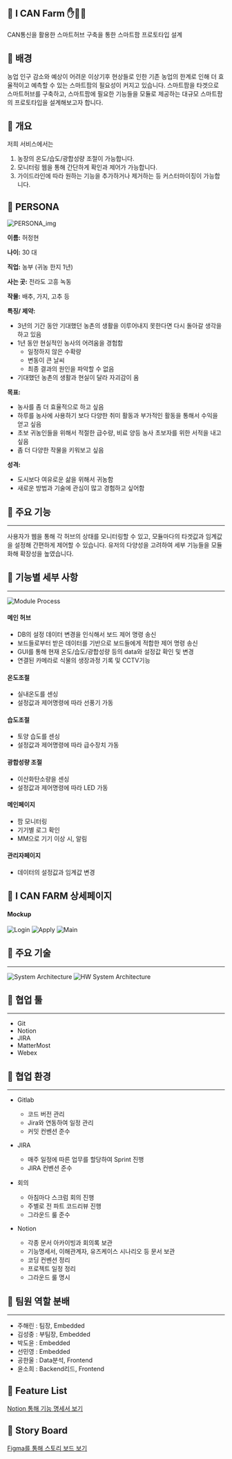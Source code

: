 ## 🥦 I CAN Farm ✋🥗🤚 
CAN통신을 활용한 스마트허브 구축을 통한 스마트팜 프로토타입 설계



## 🥦 배경

농업 인구 감소와 예상이 어려운 이상기후 현상들로 인한 기존 농업의 한계로 인해
더 효율적이고 예측할 수 있는 스마트팜의 필요성이 커지고 있습니다.
스마트팜을 타겟으로 스마트허브를 구축하고,
스마트팜에 필요한 기능들을 모듈로 제공하는 대규모 스마트팜의 프로토타입을 설계해보고자 합니다.




## 🥦 개요

저희 서비스에서는
1. 농장의 온도/습도/광합성량 조절이 가능합니다.
2. 모니터링 웹을 통해 간단하게 확인과 제어가 가능합니다.
3. 가이드라인에 따라 원하는 기능을 추가하거나 제거하는 등 커스터마이징이 가능합니다.

   

## 🥦 PERSONA

![PERSONA_img](/uploads/757954da0c7cbb3ed00f0a3272f9f4a9/PERSONA_img.jpg)

**이름:** 허정현

**나이:** 30 대

**직업:** 농부 (귀농 한지 1년)

**사는 곳:** 전라도 고흥 녹동 

**작물:** 배추, 가지, 고추 등

**특징/ 제약:**

- 3년의 기간 동안 기대했던 농촌의 생활을 이루어내지 못한다면 다시 돌아갈 생각을 하고 있음
- 1년 동안 현실적인 농사의 어려움을 경험함
  - 일정하지 않은 수확량
  - 변동이 큰 날씨
  - 최종 결과의 원인을 파악할 수 없음
- 기대했던 농촌의 생활과 현실이 달라 자괴감이 옴

**목표:**

- 농사를 좀 더 효율적으로 하고 싶음
- 하루를 농사에 사용하기 보다 다양한 취미 활동과 부가적인 활동을 통해서 수익을 얻고 싶음
- 초보 귀농인들을 위해서 적절한 급수량, 비료 양등 농사 초보자를 위한 서적을 내고 싶음
- 좀 더 다양한 작물을 키워보고 싶음

**성격:**

- 도시보다 여유로운 삶을 위해서 귀농함
- 새로운 방법과 기술에 관심이 많고 경험하고 싶어함

  


## 🥦 주요 기능

---
사용자가 웹을 통해 각 허브의 상태를 모니터링할 수 있고, 모듈마다의 타겟값과 임계값을 설정해 간편하게 제어할 수 있습니다.
유저의 다양성을 고려하여 세부 기능들을 모듈화해 확장성을 높였습니다.



## 🥦 기능별 세부 사항

---
![Module Process](./Docs/Module_Process.png) 

#### 메인 허브
- DB의 설정 데이터 변경을 인식해서 보드 제어 명령 송신
- 보드들로부터 받은 데이터를 기반으로 보드들에게 적합한 제어 명령 송신
- GUI를 통해 현재 온도/습도/광합성량 등의 data와 설정값 확인 및 변경
- 연결된 카메라로 식물의 생장과정 기록 및 CCTV기능

#### 온도조절
- 실내온도를 센싱
- 설정값과 제어명령에 따라 선풍기 가동

#### 습도조절
- 토양 습도를 센싱
- 설정값과 제어명령에 따라 급수장치 가동

#### 광합성량 조절
- 이산화탄소량을 센싱
- 설정값과 제어명령에 따라 LED 가동

#### 메인페이지
- 팜 모니터링
- 기기별 로그 확인
- MM으로 기기 이상 시, 알림

#### 관리자페이지
- 데이터의 설정값과 임계값 변경

  


## 🥦 I CAN FARM 상세페이지

#### Mockup
![Login](/Docs/Detail_Pages/Login.png)
![Apply](/Docs/Detail_Pages/Apply.png)
![Main](/Docs/Detail_Pages/Main.png)

## 🥦 주요 기술

---
![System Architecture](./Docs/System_Architecture.png)
![HW System Architecture](./Docs/HW_architecture.png)




## 🥦 협업 툴

---

- Git
- Notion
- JIRA
- MatterMost
- Webex

  

## 🌽 협업 환경

---

- Gitlab
  - 코드 버전 관리
  - Jira와 연동하여 일정 관리
  - 커밋 컨벤션 준수
  
- JIRA
  - 매주 일정에 따른 업무를 할당하여 Sprint 진행
  - JIRA 컨벤션 준수
  
- 회의
  - 아침마다 스크럼 회의 진행
  - 주별로 전 파트 코드리뷰 진행
  - 그라운드 룰 준수
  
- Notion
  - 각종 문서 아카이빙과 회의록 보관
  - 기능명세서, 이해관계자, 유즈케이스 시나리오 등 문서 보관
  - 코딩 컨벤션 정리
  - 프로젝트 일정 정리
  - 그라운드 룰 명시
  
    
## 🌽 팀원 역할 분배

---
- 주해린 : 팀장, Embedded
- 김성중 : 부팀장, Embedded
- 박도윤 : Embedded
- 선민영 : Embedded
- 공한울 : Data분석, Frontend
- 윤소희 : Backend리드, Frontend




## 🌽 Feature List

[Notion 통해 기능 명세서 보기](https://www.notion.so/3-c7540173534f49f184c4a729590883f5)



## 🌽 Story Board

[Figma를 통해 스토리 보드 보기](https://www.figma.com/file/iEkN1V9dKR4NwmZLkmVCnn/6%EB%B2%A0%EB%94%94%EB%93%9C-team-library?node-id=0-1&t=YPV1c2WtfBoiGqnO-0)



